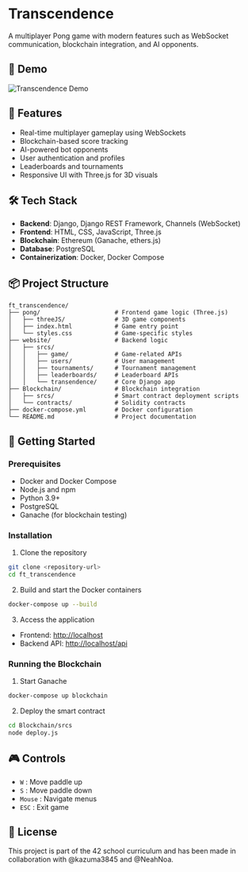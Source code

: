 # Transcendence

A multiplayer Pong game with modern features such as WebSocket communication, blockchain integration, and AI opponents.

## 📸 Demo

![Transcendence Demo](.github/assets/demo.gif)

## 🚀 Features

- Real-time multiplayer gameplay using WebSockets
- Blockchain-based score tracking
- AI-powered bot opponents
- User authentication and profiles
- Leaderboards and tournaments
- Responsive UI with Three.js for 3D visuals

## 🛠 Tech Stack

- **Backend**: Django, Django REST Framework, Channels (WebSocket)
- **Frontend**: HTML, CSS, JavaScript, Three.js
- **Blockchain**: Ethereum (Ganache, ethers.js)
- **Database**: PostgreSQL
- **Containerization**: Docker, Docker Compose

## 📦 Project Structure

```
ft_transcendence/
├── pong/                     # Frontend game logic (Three.js)
│   ├── threeJS/              # 3D game components
│   ├── index.html            # Game entry point
│   └── styles.css            # Game-specific styles
├── website/                  # Backend logic
│   ├── srcs/
│   │   ├── game/             # Game-related APIs
│   │   ├── users/            # User management
│   │   ├── tournaments/      # Tournament management
│   │   ├── leaderboards/     # Leaderboard APIs
│   │   └── transendence/     # Core Django app
├── Blockchain/               # Blockchain integration
│   ├── srcs/                 # Smart contract deployment scripts
│   └── contracts/            # Solidity contracts
├── docker-compose.yml        # Docker configuration
└── README.md                 # Project documentation
```

## 🚦 Getting Started

### Prerequisites
- Docker and Docker Compose
- Node.js and npm
- Python 3.9+
- PostgreSQL
- Ganache (for blockchain testing)

### Installation

1. Clone the repository
```bash
git clone <repository-url>
cd ft_transcendence
```

2. Build and start the Docker containers
```bash
docker-compose up --build
```

3. Access the application
- Frontend: [http://localhost](http://localhost)
- Backend API: [http://localhost/api](http://localhost/api)

### Running the Blockchain
1. Start Ganache
```bash
docker-compose up blockchain
```

2. Deploy the smart contract
```bash
cd Blockchain/srcs
node deploy.js
```

## 🎮 Controls

- `W` : Move paddle up
- `S` : Move paddle down
- `Mouse` : Navigate menus
- `ESC` : Exit game

## 📝 License

This project is part of the 42 school curriculum and has been made in collaboration with @kazuma3845 and @NeahNoa.
